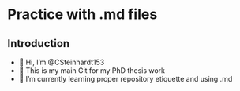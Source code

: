 # Practice with .md files

## Introduction
- 👋 Hi, I’m @CSteinhardt153
- 👀 This is my main Git for my PhD thesis work
- 🌱 I’m currently learning proper repository etiquette and using .md

<!---
CSteinhardt153/CSteinhardt153 is a ✨ special ✨ repository because its `README.md` (this file) appears on your GitHub profile.
You can click the Preview link to take a look at your changes.
--->
